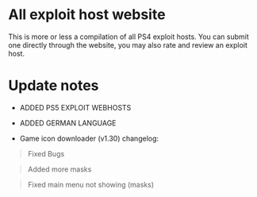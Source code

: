 # All exploit host website

This is more or less a compilation of all PS4 exploit hosts. You can submit one directly through the website, you may also rate and review an exploit host.

# Update notes

* ADDED PS5 EXPLOIT WEBHOSTS
  
* ADDED GERMAN LANGUAGE
  
* Game icon downloader (v1.30) changelog:

> Fixed Bugs

> Added more masks

> Fixed main menu not showing (masks)

